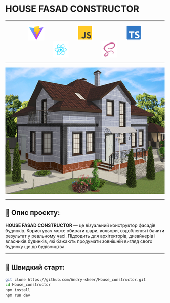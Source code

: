 # HOUSE FASAD CONSTRUCTOR

---

<div align="center">
  <img src="/public/icons/vite-svgrepo-com.svg" width="50" height="50" alt="icon4" style="margin: 0 50px;" />
  <img src="/public/icons/js-svgrepo-com.svg" width="50" height="50" alt="icon1" style="margin: 0 50px;" />
  <img src="/public/icons/typescript-official-svgrepo-com.svg" width="50" height="50" alt="icon3" style="margin: 0 50px;" />
  <img src="/public/icons/react-javascript-js-framework-facebook-svgrepo-com.svg" width="50" height="50" alt="icon2" style="margin: 0 50px;" />
  <img src="/public/icons/scss-svgrepo-com.svg" width="50" height="50" alt="icon5" style="margin: 0 50px;" />
</div>


---

<p align="center">
  <img src="/public/icons/HouseSc.png" width="600" height="400" alt="project house preview" />
</p>

---

## 🧾 Опис проєкту:
**HOUSE FASAD CONSTRUCTOR** — це візуальний конструктор фасадів будинків. Користувач може обирати шари, кольори, оздоблення і бачити результат у реальному часі. Підходить для архітекторів, дизайнерів і власників будинків, які бажають продумати зовнішній вигляд свого будинку ще до будівництва.

---

## 🚀 Швидкий старт:

```bash
git clone https://github.com/Andry-sheer/House_constructor.git
cd House_constructor
npm install
npm run dev
